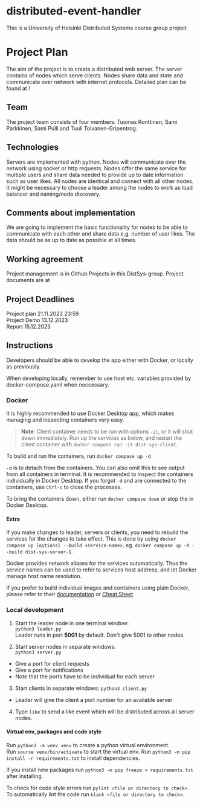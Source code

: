# distributed-event-handler
This is a University of Helsinki Distributed Systems course group project

# Project Plan 

The aim of the project is to create a distributed web server. The server contains of nodes which serve clients. Nodes share data and state and communicate over network with internet protocols. Detailed plan can be found at <Link>!

## Team

The project team consists of four members: Tuomas Konttinen, Sami Parkkinen, Sami Pulli and Tuuli Toivanen-Gripentrog. 

## Technologies 

Servers are implemented with python. Nodes will communicate over the network using socket or http requests. Nodes offer the same service for multiple users and share data needed to provide up to date information such as user likes. All nodes are identical and connect with all other nodes. It might be necessary to choose a leader among the nodes to work as load balancer and naming/node discovery.

## Comments about implementation

We are going to implement the basic functionality for nodes to be able to communicate with each other and share data e.g. number of user likes. The data should be as up to date as possible at all times.

## Working agreement

Project management is in Github Projects in this DistSys-group.
Project documents are at <Link to Shared drive>

## Project Deadlines

Project plan 21.11.2023 23:59  
Project Demo 13.12.2023  
Report 15.12.2023  

## Instructions

Developers should be able to develop the app either with Docker, or locally as previously.

When developing locally, remember to use host etc. variables provided by docker-compose.yaml when neccessary.

### Docker

It is highly recommended to use Docker Desktop app, which makes managing and inspecting containers very easy.

> **Note**: Client container needs to be run with options `-it`, or it will shut down immediately. Run up the services as below, and restart the client container with `docker compose run -it dist-sys-client`.

To build and run the containers, run `docker compose up -d`

`-d` is to detach from the containers. You can also omit this to see output from all containers in terminal. It is recommended to inspect the containers individually in Docker Desktop. If you forgot `-d` and are connected to the containers, use `Ctrl-c` to close the processes.

To bring the containers down, either run `docker compose down` or stop the in Docker Desktop.

#### Extra

If you make changes to leader, servers or clients, you need to rebuild the services for the changes to take effect.
This is done by using `docker compose up [options] --build <service-name>`, eg. `docker compose up -d --build dist-sys-server-1`.

Docker provides network aliases for the services automatically. Thus the service names can be used to refer to services host address, and let Docker manage host name resolution.

If you prefer to build individual images and containers using plain Docker, please refer to their [documentation](https://docs.docker.com/reference/) or [Cheat Sheet](https://docs.docker.com/get-started/docker_cheatsheet.pdf).

### Local development

1) Start the leader node in one terminal window:  
 `python3 leader.py`  
 Leader runs in port **5001** by default. Don't give 5001 to other nodes.

2) Start server nodes in separate windows:  
  `python3 server.py`
  * Give a port for client requests
  * Give a port for notifications
  * Note that the ports have to be individual for each server
3) Start clients in separate windows:
  `python3 client.py`
  * Leader will give the client a port number for an available server
4) Type `like` to send a like event which will be distributed across all server nodes. 

#### Virtual env, packages and code style

Run `python3 -m venv venv` to create a python virtual environment.  
Run `source venv/bin/activate` to start the virtual env.
Run `python3 -m pip install -r requirements.txt` to install dependencies.

If you install new packages run `python3 -m pip freeze > requirements.txt` after installing.  

To check for code style errors run `pylint <file or directory to check>`.  
To automatically lint the code run `black <file or directory to check>`. 